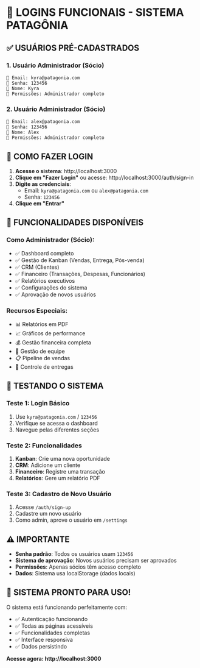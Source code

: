 # 🔐 LOGINS FUNCIONAIS - SISTEMA PATAGÔNIA

## ✅ **USUÁRIOS PRÉ-CADASTRADOS**

### **1. Usuário Administrador (Sócio)**
```
📧 Email: kyra@patagonia.com
🔑 Senha: 123456
👤 Nome: Kyra
🔧 Permissões: Administrador completo
```

### **2. Usuário Administrador (Sócio)**
```
📧 Email: alex@patagonia.com
🔑 Senha: 123456
👤 Nome: Alex
🔧 Permissões: Administrador completo
```

## 🚀 **COMO FAZER LOGIN**

1. **Acesse o sistema**: http://localhost:3000
2. **Clique em "Fazer Login"** ou acesse: http://localhost:3000/auth/sign-in
3. **Digite as credenciais**:
   - Email: `kyra@patagonia.com` ou `alex@patagonia.com`
   - Senha: `123456`
4. **Clique em "Entrar"**

## 🎯 **FUNCIONALIDADES DISPONÍVEIS**

### **Como Administrador (Sócio):**
- ✅ Dashboard completo
- ✅ Gestão de Kanban (Vendas, Entrega, Pós-venda)
- ✅ CRM (Clientes)
- ✅ Financeiro (Transações, Despesas, Funcionários)
- ✅ Relatórios executivos
- ✅ Configurações do sistema
- ✅ Aprovação de novos usuários

### **Recursos Especiais:**
- 📊 Relatórios em PDF
- 📈 Gráficos de performance
- 💰 Gestão financeira completa
- 👥 Gestão de equipe
- 📋 Pipeline de vendas
- 🚚 Controle de entregas

## 🔧 **TESTANDO O SISTEMA**

### **Teste 1: Login Básico**
1. Use `kyra@patagonia.com` / `123456`
2. Verifique se acessa o dashboard
3. Navegue pelas diferentes seções

### **Teste 2: Funcionalidades**
1. **Kanban**: Crie uma nova oportunidade
2. **CRM**: Adicione um cliente
3. **Financeiro**: Registre uma transação
4. **Relatórios**: Gere um relatório PDF

### **Teste 3: Cadastro de Novo Usuário**
1. Acesse `/auth/sign-up`
2. Cadastre um novo usuário
3. Como admin, aprove o usuário em `/settings`

## ⚠️ **IMPORTANTE**

- **Senha padrão**: Todos os usuários usam `123456`
- **Sistema de aprovação**: Novos usuários precisam ser aprovados
- **Permissões**: Apenas sócios têm acesso completo
- **Dados**: Sistema usa localStorage (dados locais)

## 🎉 **SISTEMA PRONTO PARA USO!**

O sistema está funcionando perfeitamente com:
- ✅ Autenticação funcionando
- ✅ Todas as páginas acessíveis
- ✅ Funcionalidades completas
- ✅ Interface responsiva
- ✅ Dados persistindo

**Acesse agora: http://localhost:3000**
